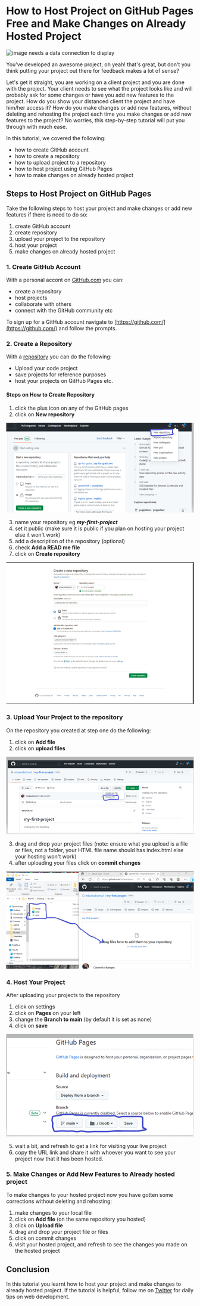 # How to Host Project on GitHub Pages Free and Make Changes on Already Hosted Project
![image needs a data connection to display](https://thelyst.com/wp-content/uploads/2019/10/Mockup-BrandPresence-1-1280x616.png)

You've developed an awesome project, oh yeah! that's great, but don't you think putting your project out there for feedback makes a lot of sense?

Let's get it straight, you are working on a client project and you are done with the project. Your client needs to see what the project looks like and will probably ask for some changes or have you add new features to the project. How do you show your distanced client the project and have him/her access it? How do you make changes or add new features, without deleting and rehosting the project each time you make changes or add new features to the project? No worries, this step-by-step tutorial will put you through with much ease.

In this tutorial, we covered the following:
* how to create GitHub account
* how to create a repository
* how to upload project to a repository
* how to host project using GitHub Pages
* how to make changes on already hosted project
## Steps to Host Project on GitHub Pages
Take the following steps to host your project and make changes or add new features if there is need to do so:
1. create GitHub account
2. create repository
3. upload your project to the repository
4. host your project
5. make changes on already hosted project
### 1. Create GitHub Account
With a personal accont on [GitHub.com](https://github.com/) you can:
* create a repository
* host projects
* collaborate with others
* connect with the GitHub community etc

To sign up for a GitHub account navigate to [https://github.com/](https://github.com/) and follow the prompts.
### 2. Create a Repository
With a [repository](https://docs.github.com/en/repositories/creating-and-managing-repositories/about-repositories) you can do the following:
* Upload your code project
* save projects for reference purposes
* host your projects on GitHub Pages etc.
#### Steps on How to Create Repository
1. click the plus icon on any of the GitHub pages
2. click on **New repository**

![image needs a data connection to display](2023-06-03-16-02-14.png)

3. name your repository eg ***my-first-project***
4. set it public (make sure it is public if you plan on hosting your project else it won't work)
5. add a description of the repository (optional)
6. check **Add a READ me file**
7. click on **Create repository**


![image needs a data connection to display](2023-06-04-02-11-43.png)

### 3. Upload Your Project to the repository
On the repository you created at step one do the following:

1. click on **Add file**
2. click on **upload files**

![image needs a data connection to display](2023-06-03-16-27-14.png)

3. drag and drop your project files
(note: ensure what you upload is a file or files, not a folder, your HTML file name should has index.html else your hosting won't work)
4. after uploading your files click on **commit changes**

![image needs a data connection to display](2023-06-03-16-48-31.png)

### 4. Host Your Project
After uploading your projects to the repository

1. click on settings
2. click on **Pages** on your left
3. change the **Branch to main** (by default it is set as none)
4. click on **save**

![image needs a data connection to display](2023-06-03-17-20-20.png)

5. wait a bit, and refresh to get a link for visiting your live project
6. copy the URL link and share it with whoever you want to see your project now that it has been hosted.

### 5. Make Changes or Add New Features to Already hosted project
To make changes to your hosted project now you have gotten some corrections without deleting and rehosting:

1. make changes to your local file
2. click on **Add file** (on the same repository you hosted)
3. click on **Upload file**
4. drag and drop your project file or files
5. click on commit changes
6. visit your hosted project, and refresh to see the changes you made on the hosted project

## Conclusion
In this tutorial you learnt how to host your project and make changes to already hosted project. If the tutorial is helpful, follow me on [Twitter](https://twitter.com/FidelisObioma) for daily tips on web development.
